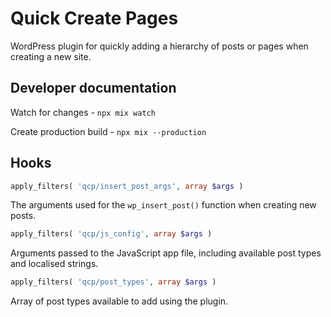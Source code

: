 # Quick Create Pages
WordPress plugin for quickly adding a hierarchy of posts or pages when creating a new site.

## Developer documentation

Watch for changes - `npx mix watch`

Create production build - `npx mix --production`

## Hooks
```php
apply_filters( 'qcp/insert_post_args', array $args )
```

The arguments used for the `wp_insert_post()` function when creating new posts.

```php
apply_filters( 'qcp/js_config', array $args )
```

Arguments passed to the JavaScript app file, including available post types and localised strings.

```php
apply_filters( 'qcp/post_types', array $args )
```

Array of post types available to add using the plugin.
